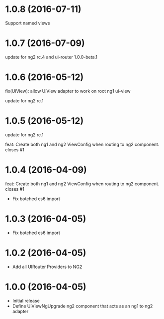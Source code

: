 <a name="1.0.8"></a>
# 1.0.8 (2016-07-11)

Support named views

<a name="1.0.7"></a>
# 1.0.7 (2016-07-09)

update for ng2 rc.4 and ui-router 1.0.0-beta.1

<a name="1.0.6"></a>
# 1.0.6 (2016-05-12)

fix(UiView): allow UiView adapter to work on root ng1 ui-view

update for ng2 rc.1

<a name="1.0.5"></a>
# 1.0.5 (2016-05-12)

update for ng2 rc.1

feat: Create both ng1 and ng2 ViewConfig when routing to ng2 component.  closes #1
<a name="1.0.4"></a>
# 1.0.4 (2016-04-09)

feat: Create both ng1 and ng2 ViewConfig when routing to ng2 component.  closes #1

* Fix botched es6 import

<a name="1.0.3"></a>
# 1.0.3 (2016-04-05)

* Fix botched es6 import

<a name="1.0.2"></a>
# 1.0.2 (2016-04-05)

* Add all UIRouter Providers to NG2

<a name="1.0.0"></a>
# 1.0.0 (2016-04-05)

* Initial release
* Define UiViewNgUpgrade ng2 component that acts as an ng1 to ng2 adapter
